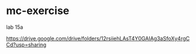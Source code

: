 # mc-exercise
lab 15a

https://drive.google.com/drive/folders/12rsiiehLAsT4Y0GAIAg3aSfoXy4rgCCd?usp=sharing
